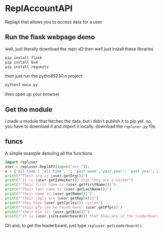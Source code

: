# ReplAccountAPI
Replapi that allows you to access data for a user 
## Run the flask webpage demo
well, just literally download the repo xD
then well just install these libraries
```sh
pip install flask
pip install bs4
pip install requests
```
then just run the pytho85230.n project
```sh
python3 main.py
```
then open up your browser
## Get the module
i made a module that fetches the data.
but i didn't publish it to pip yet.
so, you have to download it and import it locally.
download the `repluser.py` file.

## funcs
A simple example demoing all the functions.
```py
import repluser
user = repluser.ReplAPI(input(">>> ")); 
e = {'all_time': 'all time','': 'past week','past_year': 'past year','past_30_days': 'past 30 days'}
print(f"Their org is {user.getOrg()}") 
print(f"It is {user.getIsHacker()} that they are a hacker")
print(f"Their first name is {user.getFirstName()}") 
print(f"Their last name is {user.getLastName()}") 
print(f"their name is {user.getName()}") 
print(f"their repls are {user.getRepls()}") 
print(f"they have {user.getCycles()} cycles") 
print(f"their pfp can be found here: {user.getPfp()}")
print(f"their bio is: {user.getBio()}")
print(f"It is {user.isInLeaderboard()} that they are in the leaderboard.")
```
Oh and, to get the leaderboard, just type `repluser.getLeaderboard()`.

